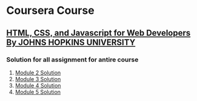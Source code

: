 # Coursera Course
## [HTML, CSS, and Javascript for Web Developers By JOHNS HOPKINS UNIVERSITY](https://www.coursera.org/learn/html-css-javascript-for-web-developers) 


### Solution for all assignment for antire course 
1. [Module 2 Solution](https://krishna306.github.io/Coursera-test/module2-solution)
2. [Module 3 Solution](https://krishna306.github.io/Coursera-test/module3-solution)
3. [Module 4 Solution](https://krishna306.github.io/Coursera-test/module4-solution)
4. [Module 5 Solution](https://krishna306.github.io/Coursera-test/module5-solution)
